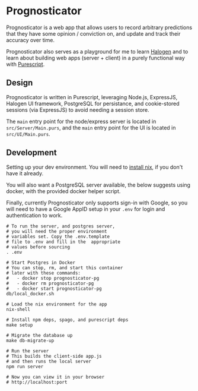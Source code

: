 # Prognosticator

Prognosticator is a web app that allows users to record arbitrary
predictions that they have some opinion / conviction on,
and update and track their accuracy over time.

Prognosticator also serves as a playground for me to
learn [Halogen](https://github.com/slamdata/purescript-halogen)
and to learn about building web apps (server + client) in a
purely functional way with [Purescript](https://github.com/purescript/purescript).


## Design

Prognosticator is written in Purescript, leveraging Node.js, ExpressJS,
Halogen UI framework, PostgreSQL for persistance, and cookie-stored sessions
(via ExpressJS) to avoid needing a session store.

The `main` entry point for the node/express server is located in `src/Server/Main.purs`,
and the `main` entry point for the UI is located in `src/UI/Main.purs`.


## Development

Setting up your dev environment.
You will need to [install nix](https://nixos.org/nix/download.html),
if you don't have it already.

You will also want a PostgreSQL server available, the below
suggests using docker, with the provided docker helper script.

Finally, currently Prognosticator only supports sign-in with Google,
so you will need to have a Google AppID setup in your `.env` for
login and authentication to work.

```
# To run the server, and postgres server,
# you will need the proper environment
# variables set. Copy the .env.template
# file to .env and fill in the  appropriate
# values before sourcing
. .env

# Start Postgres in Docker
# You can stop, rm, and start this container
# later with these commands:
#   - docker stop prognosticator-pg
#   - docker rm prognosticator-pg
#   - docker start prognosticator-pg
db/local_docker.sh

# Load the nix environment for the app
nix-shell

# Install npm deps, spago, and purescript deps
make setup

# Migrate the database up
make db-migrate-up

# Run the server
# This builds the client-side app.js
# and then runs the local server
npm run server

# Now you can view it in your browser
# http://localhost:port
```